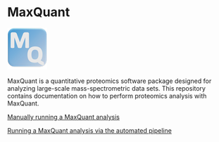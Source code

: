 # MaxQuant 

![](/README/MaxQuantLogo.png)

MaxQuant is a quantitative proteomics software package designed for analyzing large-scale mass-spectrometric data sets. This repository contains documentation on how to perform proteomics analysis with MaxQuant.

[Manually running a MaxQuant analysis](/docs/RunningMaxQuant.md)

[Running a MaxQuant analysis via the automated pipeline](/docs/AutomatedPipeline.md)

